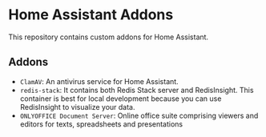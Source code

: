 # Home Assistant Addons

This repository contains custom addons for Home Assistant.

## Addons
- `ClamAV`: An antivirus service for Home Assistant.
- `redis-stack`: It contains both Redis Stack server and RedisInsight. This container is best for local development because you can use RedisInsight to visualize your data.
- `ONLYOFFICE Document Server`: Online office suite comprising viewers and editors for texts, spreadsheets and presentations